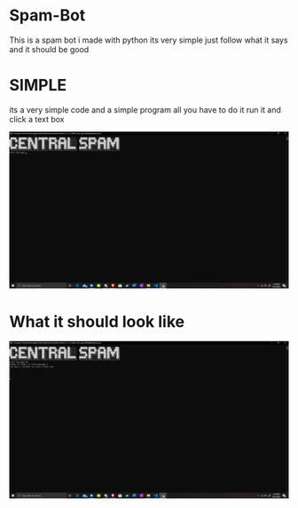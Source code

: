 # Spam-Bot
This is a spam bot i made with python its very simple just follow what it says and it should be good

# SIMPLE
 
its a very simple code and a simple program all you have to do it run it and click a text box

![](images/image.png)


# What it should look like 

![](images/image2.png)
